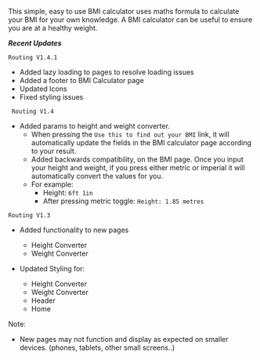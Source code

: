 This simple, easy to use BMI calculator uses maths formula to calculate your BMI for your own knowledge. A BMI calculator can be useful to ensure you are at a healthy weight.

___Recent Updates___

```
Routing V1.4.1
```

- Added lazy loading to pages to resolve loading issues
- Added a footer to BMI Calculator page
- Updated Icons
- Fixed styling issues

```
 Routing V1.4
```

- Added params to height and weight converter.
  - When pressing the `Use this to find out your BMI` link, it will automatically update the fields in the BMI calculator page according to your result.
  - Added backwards compatibility, on the BMI page. Once you input your height and weight, if you press either metric or imperial it will automatically convert the values for you.
  - For example:
    - Height: `6ft 1in`
    - After pressing metric toggle: `Height: 1.85 metres`


```
Routing V1.3
```

- Added functionality to new pages
  - Height Converter
  - Weight Converter

- Updated Styling for:
    - Height Converter
    - Weight Converter
    - Header
    - Home

Note:

- New pages may not function and display as expected on smaller devices. (phones, tablets, other small screens..)


